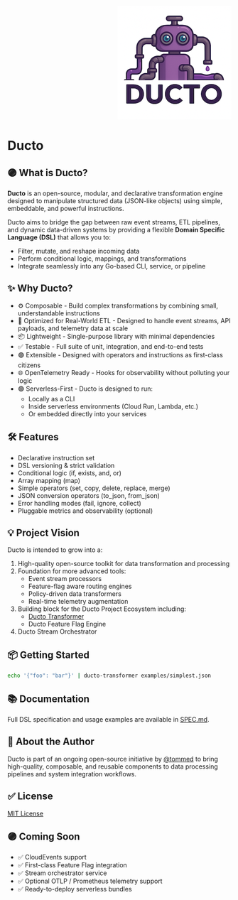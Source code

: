 <p align="right">
<img alt="Ducto Logo" src="./assets/ducto-logo-small.png"/>
</p>

# Ducto

## 🟣 What is Ducto?
**Ducto** is an open-source, modular, and declarative transformation engine designed to manipulate structured data (JSON-like objects) using simple, embeddable, and powerful instructions.

Ducto aims to bridge the gap between raw event streams, ETL pipelines, and dynamic data-driven systems by providing a flexible **Domain Specific Language (DSL)** that allows you to:
- Filter, mutate, and reshape incoming data
- Perform conditional logic, mappings, and transformations
- Integrate seamlessly into any Go-based CLI, service, or pipeline

## ✨ Why Ducto?
- ⚙ Composable - Build complex transformations by combining small, understandable instructions
- 🚀 Optimized for Real-World ETL - Designed to handle event streams, API payloads, and telemetry data at scale
- 📦 Lightweight - Single-purpose library with minimal dependencies
- ✅ Testable - Full suite of unit, integration, and end-to-end tests
- 🟣 Extensible - Designed with operators and instructions as first-class citizens
- 🌐 OpenTelemetry Ready - Hooks for observability without polluting your logic
- 🟢 Serverless-First - Ducto is designed to run:
  - Locally as a CLI
  - Inside serverless environments (Cloud Run, Lambda, etc.)
  - Or embedded directly into your services

## 🛠️ Features
- Declarative instruction set
- DSL versioning & strict validation
- Conditional logic (if, exists, and, or)
- Array mapping (map)
- Simple operators (set, copy, delete, replace, merge)
- JSON conversion operators (to_json, from_json)
- Error handling modes (fail, ignore, collect)
- Pluggable metrics and observability (optional)

## 💡 Project Vision
Ducto is intended to grow into a:

1. High-quality open-source toolkit for data transformation and processing
1. Foundation for more advanced tools:
   - Event stream processors
   - Feature-flag aware routing engines
   - Policy-driven data transformers
   - Real-time telemetry augmentation
1. Building block for the Ducto Project Ecosystem including:
   - [Ducto Transformer](https://github.com/tommed/dsl-transformer)
   - Ducto Feature Flag Engine
1. Ducto Stream Orchestrator

## 📦 Getting Started
```bash
echo '{"foo": "bar"}' | ducto-transformer examples/simplest.json
```

## 📚 Documentation
Full DSL specification and usage examples are available in [SPEC.md](https://github.com/tommed/dsl-transformer/blob/main/SPEC.md).

## 🧰 About the Author
Ducto is part of an ongoing open-source initiative by [@tommed](https://linkedin.com/in/tommed) to bring high-quality, composable, and reusable components to data processing pipelines and system integration workflows.

## ✅ License
[MIT License](https://github.com/tommed/dsl-transformer/blob/main/LICENSE)

## 🟣 Coming Soon
- ✅ CloudEvents support
- ✅ First-class Feature Flag integration
- ✅ Stream orchestrator service
- ✅ Optional OTLP / Prometheus telemetry support
- ✅ Ready-to-deploy serverless bundles
